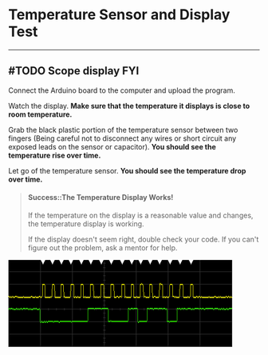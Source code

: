 # Temperature Sensor and Display Test

---

#TODO
Scope display FYI
---

Connect the Arduino board to the computer and upload the program.

Watch the display. **Make sure that the temperature it displays is close to room temperature.**

Grab the black plastic portion of the temperature sensor between two fingers (Being careful not to disconnect any wires or short circuit any exposed leads on the sensor or capacitor). **You should see the temperature rise over time.**

Let go of the temperature sensor. **You should see the temperature drop over time.**


> #### Success::The Temperature Display Works!
>
> If the temperature on the display is a reasonable value and changes, the temperature display is working.
>
> If the display doesn't seem right, double check your code. If you can't figure out the problem, ask a mentor for help.

![](/assets/scope_display_21.png)